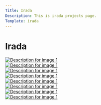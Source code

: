 ```yaml
---
Title: Irada
Description: This is irada projects page.
Template: irada
---
```


<h1>Irada</h1>

<div class="pic pic-2">
    <a href="../assets/img/Ir1.jpg">
        <img class="flash-img" src="../assets/img/Ir1.jpg"
             srcset="../assets/img/Ir1.jpg?width=300&height=200 300w,
                     ../assets/img/Ir1.jpg?width=600&height=400 600w,
                     ../assets/img/Ir1.jpg?width=900&height=600 900w"
             sizes="(max-width: 600px) 300px, (max-width: 900px) 600px, 900px"
             alt="Description for image 1">
    </a>
</div>
<div class="pic pic-1">
<a href="../assets/img/Ir2.jpg"><img class="flash-img" src="../assets/img/Ir2.jpg" srcset="../assets/img/Ir2.jpg?width=300&height=200 300w,
                                                        ../assets/img/Ir2.jpg?width=600&height=400 600w,
                                                        ../assets/img/Ir2.jpg?width=900&height=600 900w"
             sizes="(max-width: 600px) 300px, (max-width: 900px) 600px, 900px"
             alt="Description for image 1"></a>
</div>
<div class="pic pic-1">
<a href="../assets/img/Ir3.jpg"><img class="flash-img" src="../assets/img/Ir3.jpg" srcset="../assets/img/Ir3.jpg?width=300&height=200 300w,
                                                        ../assets/img/Ir3.jpg?width=600&height=400 600w,
                                                        ../assets/img/Ir3.jpg?width=900&height=600 900w"
             sizes="(max-width: 600px) 300px, (max-width: 900px) 600px, 900px"
             alt="Description for image 1"></a>
</div>
<div class="pic pic-1">
<a href="assets/img/Ir4.jpg"><img class="flash-img" src="assets/img/Ir4.jpg" srcset="../assets/img/Ir4.jpg?width=300&height=200 300w,
                                                        ../assets/img/Ir4.jpg?width=600&height=400 600w,
                                                        ../assets/img/Ir4.jpg?width=900&height=600 900w"
             sizes="(max-width: 600px) 300px, (max-width: 900px) 600px, 900px"
             alt="Description for image 1"></a>
</div>
<div class="pic pic-1">
<a href="assets/img/Ir5.jpg"><img class="flash-img" src="assets/img/Ir5.jpg" srcset="../assets/img/Ir5.jpg?width=300&height=200 300w,
                                                        ../assets/img/Ir5.jpg?width=600&height=400 600w,
                                                        ../assets/img/Ir5.jpg?width=900&height=600 900w"
             sizes="(max-width: 600px) 300px, (max-width: 900px) 600px, 900px"
             alt="Description for image 1"></a>
</div>
<div class="pic pic-1">
<a href="assets/img/Ir6.jpg"><img class="flash-img" src="assets/img/Ir6.jpg" srcset="../assets/img/Ir6.jpg?width=300&height=200 300w,
                                                        ../assets/img/Ir6.jpg?width=600&height=400 600w,
                                                        ../assets/img/Ir6.jpg?width=900&height=600 900w"
             sizes="(max-width: 600px) 300px, (max-width: 900px) 600px, 900px"
             alt="Description for image 1"></a>
</div>
<div class="pic pic-1">
<a href="assets/img/Ir7.jpg"><img class="flash-img" src="assets/img/Ir7.jpg" srcset="../assets/img/Ir7.jpg?width=300&height=200 300w,
                                                        ../assets/img/Ir7.jpg?width=600&height=400 600w,
                                                        ../assets/img/Ir7.jpg?width=900&height=600 900w"
             sizes="(max-width: 600px) 300px, (max-width: 900px) 600px, 900px"
             alt="Description for image 1"></a>
</div>
<div class="pic pic-1">
<a href="assets/img/Ir8.jpg"><img class="flash-img" src="assets/img/Ir8.jpg" srcset="../assets/img/Ir8.jpg?width=300&height=200 300w,
                                                        ../assets/img/Ir8.jpg?width=600&height=400 600w,
                                                        ../assets/img/Ir8.jpg?width=900&height=600 900w"
             sizes="(max-width: 600px) 300px, (max-width: 900px) 600px, 900px"
             alt="Description for image 1"></a>
</div>
